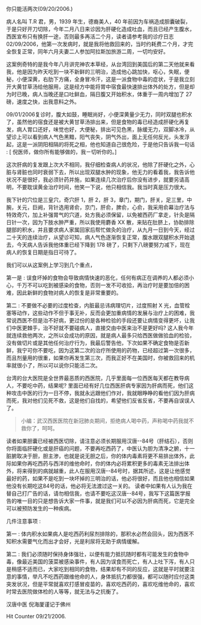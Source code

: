 你只能活两次(09/20/2006.)

病人名叫 T.R 君，男，1939 年生，德裔美人，40 年前因为车祸造成胆囊破裂，于是只好开刀切除，今年二月八日来诊因为肝硬化造成吐血，而且已经产生腹水，西医宣布只有换肝一途，否则最多再活二个月，读者请参考我的诊疗日志 02/09/2006，他第一次发病时，就是我将他救回来的，当时约耗费二个月，才完全恢复正常，同年六月夫妻二人参加阿拉斯加旅游二周，一切均安好。

这案例奇特的是我今年八月讲完神农本草经，从台湾回到美国后的第二天他就来看我，他是因为昨天吃到一块不新鲜的三明治，造成他心跳加快，呕心，失眠，便秘，小便深黄，右肋下方痛，全身冒冷汗，这是一派食物中毒的症状，于是我立刻开大黄甘草汤给他服用，这是经方中能将胃中宿食最快速排出体外的处方，但是却为时已晚，病人当晚还是口吐鲜血，隔日腹又开始积水，体重于一周内增加了 27 磅，速度之快，出我意料之外。

09/01/2006复诊时，腹大如鼓，睡眠尚好，小便深黄量少无力，同时双腿也积水了，虽然他的宿食还是被大黄甘草汤排出来，但是食物的毒已经造成肝硬化再复发，病人胃口还好，味觉也好，大便秘，排出可见色黑，脉缓无力，双脚冰冷，从望诊上可以看到病人气色黑黯，阳气丧失，阴气外出，面上无任何反光，头发浮起，这是一派阴阳相隔的将死之相，他也知道自己很危险，于是他只告诉我一句话 : [ 倪医师，做你所有能够做的，我ㄧ切听你的。]

这次肝病的复发跟上次大不相同，我仔细检查病人的状况，他除了肝硬化之外，心脏与肾脏也同时衰弱下去，所以出现双腿水肿的现象，他无力的看着我，我告诉他状况不是很好，我必须针药并施，如果连续几次治疗后你没有进步，就要另请高明，不要耽误黄金治疗时间，他笑一下说，他只相信我。我当时真是压力很大。

我下针的穴位是三皇穴，奇穴肝 1，肝 2，肝 3，章门，期门，肝关，足三里，中腕，关元，巨阙，背针选用肾俞，京门，肝俞，脾俞，心俞，我采用俞幕治疗法与特效奇穴，加上补强胃气的穴道，处方我必须保留，以免被西药厂拿走，针灸是隔日针一次，因为下肢水肿严重，所以我使用麝香 XX 散，来贴在肚脐上，协助排除腿部的积水，并且要求病人家属回家后帮忙做灸的治疗，从九月一日到今天，经过二十天的连续治疗，从望诊可知，病人气色逐渐恢复正常，腹水跟双腿积水开始退去，今天病人告诉我他体重已经下降到 178 磅了，只剩下八磅要努力减下，现在病人的恢复日期是指日可待了。

我们可以从这案例上学习到几个重点，

第一是 : 误食坏掉的食物会导致病情快速的恶化，任何有病正在调养的人都必须小心，千万不可以吃到被感染的食物，否则一发不可收拾，再治疗时是要加倍的困难，因此新鲜的食物对病人的恢复是非常重要的。

第二 : 不要做不必要的过度检查，内脏最忌讳病理切片，过度照射 X 光，血管栓塞等动作，这些动作不但于事无补，反而会更加重病情的发展与治疗上的困难，我常说西医不但是治不好病，更过份的是各种检验的手段还要让病情变得更坏，让我们中医更棘手，治不好就不要碰病人，直接交由中医来治不是更好吗? 这人我今年就连续救他两次，之所以会成功的原因，就是病人最多只给西医做做验血的检验，没有做切片或是其他任何治疗行为，我最后警告他，下次如果不确定食物是否新鲜，我宁可你不要吃，因为这第二次的治疗所使用的药物，已经超过第一次很多，而且剂量用的很重，如果你再发生第三次，而我正好不在美国时，你被救回来的机率就很小了，所以可以说你只能活二次。

台湾的台大医院是全世界最恶质的西医院，几乎里面每一位西医每天都在教导病人，不要吃中药，结果呢? 里面已经有好几位西医肝病专家因为肝病而死，他们这种攻击中医的行为一日不停，我就永远跟他们作对，我就眼睁睁的看他们因为肝病而死，我对他们见死不救，这是他们自找的，希望他们反省反省，不要再自误误人了。

> 小编：武汉西医医院在新冠肺炎期间，拒绝病人喝中药，声称喝中药我就不救你了，呵呵。

读者如果胆囊已经被西医切除，请注意必须长期服用汉唐--84号（肝结石），否则你将面临肝硬化或是肝癌的问题，不要再吃西药了，中医认为胆为清净之腑，十一脏腑取决于胆，胆主渗，也就是说无胆之后，你的体内毒素将更不易排出体外，此际如果你再吃西药与西洋的维他命时，你的体内必将累积更多的毒素无法排出体外，将来得到的病就越重，此人在服用汉唐--84号时，据其所述，这是让他感觉最好的药，如果不是吃到一块坏掉的三明治的话，他必将很好，而且他也相信如果他没有长期吃这84号的话，他必将无法渡过这一关的。 读者中如果有人认为我在替自己打广告的话，请勿相信我，也请不要吃这汉唐--84号，我写下这篇医学报告的唯一目的只是想告诉大家一件事，就是我们可以不必因为肝病而死，它是完全可以被预防发生的一种疾病。

几件注意事项 :

第一 : 体内积水如果病人是吃西药利尿剂排除的，那积水必然会回头，因为西医不知积水需要气化而出才会好，光是利尿将无助于病情缓解。

第二 : 我们必须随时保持身体强壮，以便有能力抵抗随时都有可能发生的食物中毒，像最近美国的菠菜被感染事件，有人因为误食而死亡，有人上吐下泻，有人只是稍感不适而已，大家吃到相同的食物，结果却有不同的反应，这就是平时就要注意的事情，举凡不吃西药跟维他命的人，身体抵抗力都很强，都可以随时应付这类突发状况，但是平常就喜欢打感冒疫苗的，喜欢吃西药的，喜欢吃维他命的，喜欢时常去医院做体检的人等等，就无法与之抗衡了。

汉唐中医 倪海厦谨记于佛州

Hit Counter 09/21/2006.
